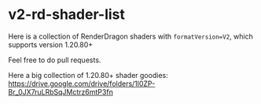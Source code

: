 # v2-rd-shader-list
Here is a collection of RenderDragon shaders with `formatVersion=V2`, which supports version 1.20.80+

Feel free to do pull requests.

Here a big collection of 1.20.80+ shader goodies: https://drive.google.com/drive/folders/1l0ZP-Br_0JX7ruLRbSqJMctrz6mtP3fn
